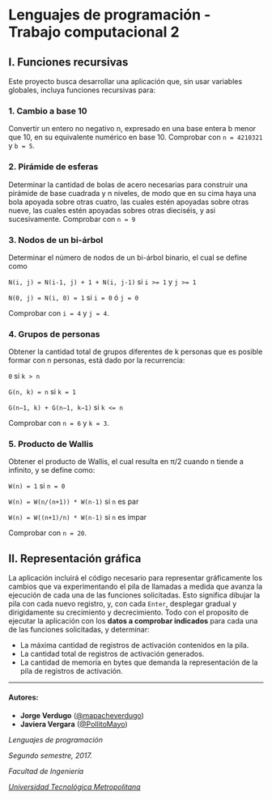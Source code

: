 Lenguajes de programación - Trabajo computacional 2
========================================

## I. Funciones recursivas

Este proyecto busca desarrollar una aplicación que, sin usar variables globales, incluya funciones recursivas para:

### 1. Cambio a base 10

Convertir un entero no negativo n, expresado en una base entera b menor que 10, en su equivalente numérico en base 10. Comprobar con `n = 4210321` y `b = 5`.

### 2. Pirámide de esferas

Determinar la cantidad de bolas de acero necesarias para construir una pirámide de base cuadrada y n niveles, de modo que en su cima haya una bola apoyada sobre otras cuatro, las cuales estén apoyadas sobre otras nueve, las cuales estén apoyadas sobres otras dieciséis, y asi sucesivamente. Comprobar con `n = 9`

### 3. Nodos de un bi-árbol

Determinar el número de nodos de un bi-árbol binario, el cual se define como

`N(i, j) = N(i-1, j) + 1 + N(i, j-1)` si `i >= 1` y `j >= 1`

`N(0, j) = N(i, 0) = 1` si `i = 0` ó `j = 0`

Comprobar con `i = 4` y `j = 4`.

### 4. Grupos de personas

Obtener la cantidad total de grupos diferentes de k personas que es posible formar con n personas, está dado por la recurrencia:

`0` si `k > n`

`G(n, k) = n` si `k = 1`

`G(n−1, k) + G(n−1, k−1)` si `k <= n`

Comprobar con `n = 6` y `k = 3`.

### 5. Producto de Wallis

Obtener el producto de Wallis, el cual resulta en π/2 cuando n tiende a infinito, y se define como:

`W(n) = 1` si `n = 0`

`W(n) = W(n/(n+1)) * W(n-1)` si `n` es par

`W(n) = W((n+1)/n) * W(n-1)` si `n` es impar

Comprobar con `n = 20`.

## II. Representación gráfica

La aplicación incluirá el código necesario para representar gráficamente los cambios que va experimentando el pila de llamadas a medida que avanza la ejecución de cada una de las funciones solicitadas. Esto significa dibujar la pila con cada nuevo registro, y, con cada `Enter`, desplegar gradual y dirigidamente su crecimiento y decrecimiento.
Todo con el proposito de ejecutar la aplicación con los **datos a comprobar indicados** para cada una de las funciones solicitadas, y determinar:
* La máxima cantidad de registros de activación contenidos en la pila.
* La cantidad total de registros de activación generados.
* La cantidad de memoria en bytes que demanda la representación de la pila de registros de activación.

------------------

#### Autores:
- **Jorge Verdugo** ([@mapacheverdugo](https://github.com/mapacheverdugo/))
- **Javiera Vergara** ([@PollitoMayo](https://github.com/PollitoMayo/))

*Lenguajes de programación*

*Segundo semestre, 2017.*

*Facultad de Ingeniería*

*[Universidad Tecnológica Metropolitana](http://www.utem.cl)*
